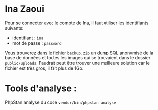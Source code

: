# Ina Zaoui

Pour se connecter avec le compte de Ina, il faut utiliser les identifiants suivants:
- identifiant : `ina`
- mot de passe : `password`

Vous trouverez dans le fichier `backup.zip` un dump SQL anonymisé de la base de données et toutes les images qui se trouvaient dans le dossier `public/uploads`.
Faudrait peut être trouver une meilleure solution car le fichier est très gros, il fait plus de 1Go.


# Tools d'analyse : 

PhpStan analyse du code 
```vendor/bin/phpstan analyse```